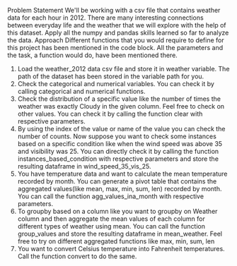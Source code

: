 Problem Statement
We'll be working with a csv file that contains weather data for each hour in 2012. There are many interesting connections between everyday life and the weather that we will explore with the help of this dataset. Apply all the numpy and pandas skills learned so far to analyze the data.
Approach
Different functions that you would require to define for this project has been mentioned in the code block. All the parameters and the task, a function would do, have been mentioned there.
1. Load the weather_2012 data csv file and store it in weather variable. The path of the dataset has been stored in the variable path for you.
2. Check the categorical and numerical variables. You can check it by calling categorical and numerical functions.
3. Check the distribution of a specific value like the number of times the weather was exactly Cloudy in the given column. Feel free to check on other values. You can check it by calling the function clear with respective parameters.
4. By using the index of the value or name of the value you can check the number of counts. Now suppose you want to check some instances based on a specific condition like when the wind speed was above 35 and visibility was 25. You can directly check it by calling the function instances_based_condition with respective parameters and store the resulting dataframe in wind_speed_35_vis_25.
5. You have temperature data and want to calculate the mean temperature recorded by month. You can generate a pivot table that contains the aggregated values(like mean, max, min, sum, len) recorded by month. You can call the function agg_values_ina_month with respective parameters.
6. To groupby based on a column like you want to groupby on Weather column and then aggregate the mean values of each column for different types of weather using mean. You can call the function group_values and store the resulting dataframe in mean_weather. Feel free to try on different aggregated functions like max, min, sum, len
7. You want to convert Celsius temperature into Fahrenheit temperatures. Call the function convert to do the same.